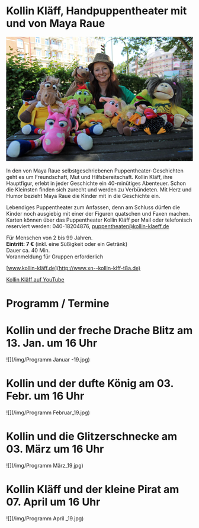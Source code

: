 # Kollin Kläff, Handpuppentheater mit und von Maya Raue

![](/img/Maya_17.jpg)

In den von Maya Raue selbstgeschriebenen Puppentheater-Geschichten geht
es um Freundschaft, Mut und Hilfsbereitschaft. Kollin Kläff, ihre
Hauptfigur, erlebt in jeder Geschichte ein 40-minütiges Abenteuer. Schon
die Kleinsten finden sich zurecht und werden zu Verbündeten. Mit Herz
und Humor bezieht Maya Raue die Kinder mit in die Geschichte ein.

Lebendiges Puppentheater zum Anfassen, denn am Schluss dürfen die Kinder
noch ausgiebig mit einer der Figuren quatschen und Faxen machen. Karten
können über das Puppentheater Kollin Kläff per Mail oder telefonisch
reserviert werden: 040-18204876, <puppentheater@kollin-klaeff.de>

Für Menschen von 2 bis 99 Jahren.  
**Eintritt: 7 €** (inkl. eine Süßigkeit oder ein Getränk)  
Dauer ca. 40 Min.  
Voranmeldung für Gruppen erforderlich

[www.kollin-kläff.de](http://www.xn--kollin-klff-t8a.de)

[Kollin Kläff auf YouTube](https://www.youtube.com/watch?v=sUu6ZtIaJ5Y)




# Programm / Termine 




# Kollin und der freche Drache Blitz am 13. Jan. um 16 Uhr
 
![](/img/Programm Januar -19.jpg)

# Kollin und der dufte König am 03. Febr. um 16 Uhr

![](/img/Programm Februar_19.jpg)

# Kollin und die Glitzerschnecke am 03. März um 16 Uhr

![](/img/Programm März_19.jpg)

# Kollin Kläff und der kleine Pirat am 07. April um 16 Uhr

![](/img/Programm April _19.jpg)

